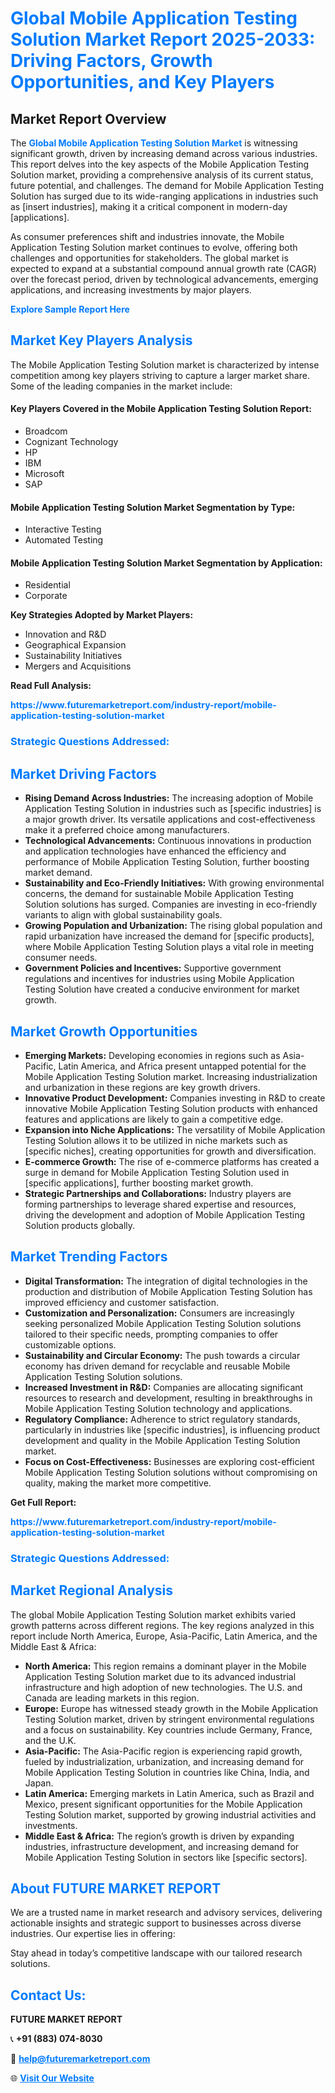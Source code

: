 <h1 style="color: #007BFF;">Global Mobile Application Testing Solution Market Report 2025-2033: Driving Factors, Growth Opportunities, and Key Players</h1>

<section id="overview">
<h2>Market Report Overview</h2>
<p>The <a href="https://www.futuremarketreport.com/industry-report/mobile-application-testing-solution-market" style="color: #007BFF; text-decoration: none;"><strong>Global Mobile Application Testing Solution Market</strong></a> is witnessing significant growth, driven by increasing demand across various industries. This report delves into the key aspects of the Mobile Application Testing Solution market, providing a comprehensive analysis of its current status, future potential, and challenges. The demand for Mobile Application Testing Solution has surged due to its wide-ranging applications in industries such as [insert industries], making it a critical component in modern-day [applications].</p>
<p>As consumer preferences shift and industries innovate, the Mobile Application Testing Solution market continues to evolve, offering both challenges and opportunities for stakeholders. The global market is expected to expand at a substantial compound annual growth rate (CAGR) over the forecast period, driven by technological advancements, emerging applications, and increasing investments by major players.</p>
</section>

<section id="overview">
<p><a href="https://www.futuremarketreport.com/request-sample/reportId=52499" style="color: #007BFF; text-decoration: none;"><strong>Explore Sample Report Here</strong></a></p>
</section>

<section id="key-players">
<h2 style="color: #007BFF;">Market Key Players Analysis</h2>
<p>The Mobile Application Testing Solution market is characterized by intense competition among key players striving to capture a larger market share. Some of the leading companies in the market include:</p>
<h4>Key Players Covered in the Mobile Application Testing Solution Report:</h4>
<ul><li>Broadcom</li><li>Cognizant Technology</li><li>HP</li><li>IBM</li><li>Microsoft</li><li>SAP</li></ul>
<h4>Mobile Application Testing Solution Market Segmentation by Type:</h4>
<ul><li>Interactive Testing</li><li>Automated Testing</li></ul>

<h4>Mobile Application Testing Solution Market Segmentation by Application:</h4>
<ul><li>Residential</li><li>Corporate</li></ul>
<p><strong>Key Strategies Adopted by Market Players:</strong></p>
<ul>
<li>Innovation and R&D</li>
<li>Geographical Expansion</li>
<li>Sustainability Initiatives</li>
<li>Mergers and Acquisitions</li>
</ul>
</section>

<section>
<p><strong>Read Full Analysis: </strong></p><a href="https://www.futuremarketreport.com/industry-report/mobile-application-testing-solution-market" style="color: #007BFF; text-decoration: none;"><strong>https://www.futuremarketreport.com/industry-report/mobile-application-testing-solution-market</strong></a>
<h3 style="color: #007BFF;">Strategic Questions Addressed:</h3>
</section>

<section id="driving-factors">
<h2 style="color: #007BFF;">Market Driving Factors</h2>
<ul>
<li><strong>Rising Demand Across Industries:</strong> The increasing adoption of Mobile Application Testing Solution in industries such as [specific industries] is a major growth driver. Its versatile applications and cost-effectiveness make it a preferred choice among manufacturers.</li>
<li><strong>Technological Advancements:</strong> Continuous innovations in production and application technologies have enhanced the efficiency and performance of Mobile Application Testing Solution, further boosting market demand.</li>
<li><strong>Sustainability and Eco-Friendly Initiatives:</strong> With growing environmental concerns, the demand for sustainable Mobile Application Testing Solution solutions has surged. Companies are investing in eco-friendly variants to align with global sustainability goals.</li>
<li><strong>Growing Population and Urbanization:</strong> The rising global population and rapid urbanization have increased the demand for [specific products], where Mobile Application Testing Solution plays a vital role in meeting consumer needs.</li>
<li><strong>Government Policies and Incentives:</strong> Supportive government regulations and incentives for industries using Mobile Application Testing Solution have created a conducive environment for market growth.</li>
</ul>
</section>

<section id="growth-opportunities">
<h2 style="color: #007BFF;">Market Growth Opportunities</h2>
<ul>
<li><strong>Emerging Markets:</strong> Developing economies in regions such as Asia-Pacific, Latin America, and Africa present untapped potential for the Mobile Application Testing Solution market. Increasing industrialization and urbanization in these regions are key growth drivers.</li>
<li><strong>Innovative Product Development:</strong> Companies investing in R&D to create innovative Mobile Application Testing Solution products with enhanced features and applications are likely to gain a competitive edge.</li>
<li><strong>Expansion into Niche Applications:</strong> The versatility of Mobile Application Testing Solution allows it to be utilized in niche markets such as [specific niches], creating opportunities for growth and diversification.</li>
<li><strong>E-commerce Growth:</strong> The rise of e-commerce platforms has created a surge in demand for Mobile Application Testing Solution used in [specific applications], further boosting market growth.</li>
<li><strong>Strategic Partnerships and Collaborations:</strong> Industry players are forming partnerships to leverage shared expertise and resources, driving the development and adoption of Mobile Application Testing Solution products globally.</li>
</ul>
</section>

<section id="trending-factors">
<h2 style="color: #007BFF;">Market Trending Factors</h2>
<ul>
<li><strong>Digital Transformation:</strong> The integration of digital technologies in the production and distribution of Mobile Application Testing Solution has improved efficiency and customer satisfaction.</li>
<li><strong>Customization and Personalization:</strong> Consumers are increasingly seeking personalized Mobile Application Testing Solution solutions tailored to their specific needs, prompting companies to offer customizable options.</li>
<li><strong>Sustainability and Circular Economy:</strong> The push towards a circular economy has driven demand for recyclable and reusable Mobile Application Testing Solution solutions.</li>
<li><strong>Increased Investment in R&D:</strong> Companies are allocating significant resources to research and development, resulting in breakthroughs in Mobile Application Testing Solution technology and applications.</li>
<li><strong>Regulatory Compliance:</strong> Adherence to strict regulatory standards, particularly in industries like [specific industries], is influencing product development and quality in the Mobile Application Testing Solution market.</li>
<li><strong>Focus on Cost-Effectiveness:</strong> Businesses are exploring cost-efficient Mobile Application Testing Solution solutions without compromising on quality, making the market more competitive.</li>
</ul>
</section>

<section>
<p><strong>Get Full Report: </strong></p><a href="https://www.futuremarketreport.com/industry-report/mobile-application-testing-solution-market" style="color: #007BFF; text-decoration: none;"><strong>https://www.futuremarketreport.com/industry-report/mobile-application-testing-solution-market</strong></a>
<h3 style="color: #007BFF;">Strategic Questions Addressed:</h3>
</section>


<section id="regional-analysis">
<h2 style="color: #007BFF;">Market Regional Analysis</h2>
<p>The global Mobile Application Testing Solution market exhibits varied growth patterns across different regions. The key regions analyzed in this report include North America, Europe, Asia-Pacific, Latin America, and the Middle East & Africa:</p>
<ul>
<li><strong>North America:</strong> This region remains a dominant player in the Mobile Application Testing Solution market due to its advanced industrial infrastructure and high adoption of new technologies. The U.S. and Canada are leading markets in this region.</li>
<li><strong>Europe:</strong> Europe has witnessed steady growth in the Mobile Application Testing Solution market, driven by stringent environmental regulations and a focus on sustainability. Key countries include Germany, France, and the U.K.</li>
<li><strong>Asia-Pacific:</strong> The Asia-Pacific region is experiencing rapid growth, fueled by industrialization, urbanization, and increasing demand for Mobile Application Testing Solution in countries like China, India, and Japan.</li>
<li><strong>Latin America:</strong> Emerging markets in Latin America, such as Brazil and Mexico, present significant opportunities for the Mobile Application Testing Solution market, supported by growing industrial activities and investments.</li>
<li><strong>Middle East & Africa:</strong> The region’s growth is driven by expanding industries, infrastructure development, and increasing demand for Mobile Application Testing Solution in sectors like [specific sectors].</li>
</ul>
</section>

<footer>
<h2 style="color: #007BFF;">About FUTURE MARKET REPORT</h2>
<p>We are a trusted name in market research and advisory services, delivering actionable insights and strategic support to businesses across diverse industries. Our expertise lies in offering:</p>

<p>Stay ahead in today’s competitive landscape with our tailored research solutions.</p>

<h2 style="color: #007BFF;">Contact Us:</h2>
<p><strong>FUTURE MARKET REPORT</strong></p>
<p>📞 <strong>+91 (883) 074-8030</strong></p>
<p>📧 <strong><a href="mailto:help@futuremarketreport.com" style="color: #007BFF;">help@futuremarketreport.com</a></strong></p>
<p>🌐 <strong><a href="https://www.futuremarketreport.com/" style="color: #007BFF;">Visit Our Website</a></strong></p>
</footer>